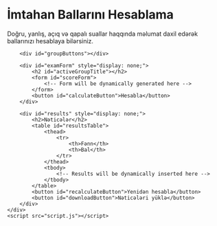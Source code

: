 <!DOCTYPE html>
<html lang="az">
<head>
    <meta charset="UTF-8">
    <meta name="viewport" content="width=device-width, initial-scale=1.0">
    <title>İmtahan Ballarını Hesablama</title>
    <link rel="stylesheet" href="style.css">
</head>
<body>
    <div class="container">
        <h1>İmtahan Ballarını Hesablama</h1>
        <p class="description">Doğru, yanlış, açıq və qapalı suallar haqqında məlumat daxil edərək ballarınızı hesablaya bilərsiniz.</p>
        
        <div id="groupButtons"></div>
        
        <div id="examForm" style="display: none;">
            <h2 id="activeGroupTitle"></h2>
            <form id="scoreForm">
                <!-- Form will be dynamically generated here -->
            </form>
            <button id="calculateButton">Hesabla</button>
        </div>
        
        <div id="results" style="display: none;">
            <h2>Nəticələr</h2>
            <table id="resultsTable">
                <thead>
                    <tr>
                        <th>Fənn</th>
                        <th>Bal</th>
                    </tr>
                </thead>
                <tbody>
                    <!-- Results will be dynamically inserted here -->
                </tbody>
            </table>
            <button id="recalculateButton">Yenidən hesabla</button>
            <button id="downloadButton">Nəticələri yüklə</button>
        </div>
    </div>
    <script src="script.js"></script>
</body>
</html>


